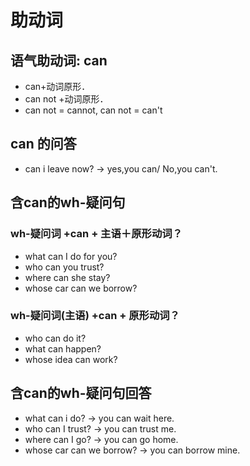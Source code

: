 # 助动词

## 语气助动词: can
* can+动词原形．
* can not +动词原形．
* can not = cannot, can not = can't

## can 的问答
* can i leave now? -> yes,you can/ No,you can't.

## 含can的wh-疑问句

### wh-疑问词 +can + 主语＋原形动词？
* what can I do for you?
* who can you trust?
* where can she stay?
* whose car can we borrow?
### wh-疑问词(主语) +can + 原形动词？
* who can do it?
* what can happen?
* whose idea can work?

##  含can的wh-疑问句回答
* what can i do? -> you can wait here.
* who can I trust? -> you can trust me.
* where can I  go? -> you can go home.
* whose car can we borrow? -> you can borrow mine.
